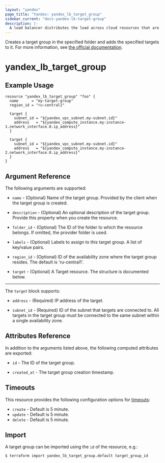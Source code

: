 ```yaml
---
layout: "yandex"
page_title: "Yandex: yandex_lb_target_group"
sidebar_current: "docs-yandex-lb-target-group"
description: |-
  A load balancer distributes the load across cloud resources that are combined into a target group.
---
```


Creates a target group in the specified folder and adds the specified targets to it. 
For more information, see [the official documentation](https://cloud.yandex.com/docs/load-balancer/concepts/target-resources).

# yandex\_lb\_target\_group

## Example Usage

```hcl
resource "yandex_lb_target_group" "foo" {
  name      = "my-target-group"
  region_id = "ru-central1"

  target {
    subnet_id = "${yandex_vpc_subnet.my-subnet.id}"
    address   = "${yandex_compute_instance.my-instance-1.network_interface.0.ip_address}"
  }

  target {
    subnet_id = "${yandex_vpc_subnet.my-subnet.id}"
    address   = "${yandex_compute_instance.my-instance-2.network_interface.0.ip_address}"
  }
}
```

## Argument Reference

The following arguments are supported:

* `name` - (Optional) Name of the target group. Provided by the client when the target group is created.

* `description` - (Optional) An optional description of the target group. Provide this property when
you create the resource.

* `folder_id` - (Optional) The ID of the folder to which the resource belongs.
If omitted, the provider folder is used.

* `labels` - (Optional) Labels to assign to this target group. A list of key/value pairs.

* `region_id` - (Optional) ID of the availability zone where the target group resides. 
The default is 'ru-central1'.

* `target` - (Optional) A Target resource. The structure is documented below.

---

The `target` block supports:

* `address` - (Required) IP address of the target.

* `subnet_id` - (Required) ID of the subnet that targets are connected to. 
All targets in the target group must be connected to the same subnet within a single availability zone. 

## Attributes Reference

In addition to the arguments listed above, the following computed attributes are exported:

* `id` - The ID of the target group.

* `created_at` - The target group creation timestamp.

## Timeouts

This resource provides the following configuration options for 
[timeouts](/docs/configuration/resources.html#timeouts):

- `create` - Default is 5 minute.
- `update` - Default is 5 minute.
- `delete` - Default is 5 minute.

## Import

A target group can be imported using the `id` of the resource, e.g.:

```
$ terraform import yandex_lb_target_group.default target_group_id
```
